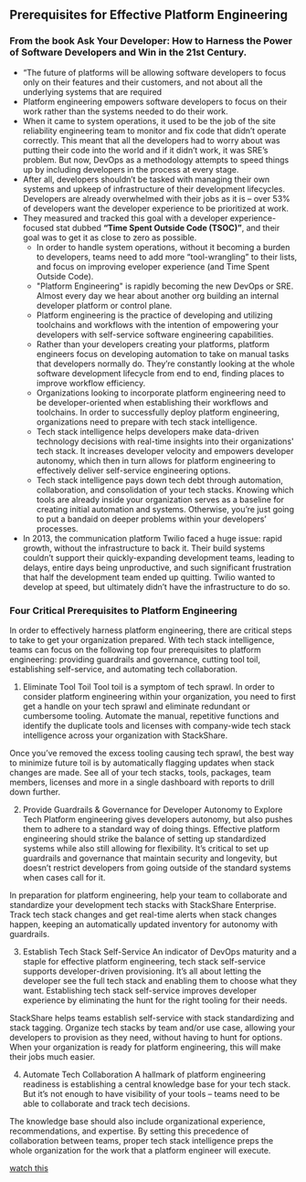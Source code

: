 ## Prerequisites for Effective Platform Engineering

### From the book Ask Your Developer: How to Harness the Power of Software Developers and Win in the 21st Century.

* “The future of platforms will be allowing software developers to focus only on their features and their customers, and not about all the underlying systems that are required
* Platform engineering empowers software developers to focus on their work rather than the systems needed to do their work.
* When it came to system operations, it used to be the job of the site reliability engineering team to monitor and fix code that didn’t operate correctly. This meant that all the developers had to worry about was putting their code into the world and if it didn’t work, it was SRE’s problem. But now, DevOps as a methodology attempts to speed things up by including developers in the process at every stage.
* After all, developers shouldn’t be tasked with managing their own systems and upkeep of infrastructure of their development lifecycles. Developers are already overwhelmed with their jobs as it is – over 53% of developers want the developer experience to be prioritized at work.
* They measured and tracked this goal with a developer experience-focused stat dubbed **“Time Spent Outside Code (TSOC)”**, and their goal was to get it as close to zero
as possible.
  * In order to handle system operations, without it becoming a burden to developers, teams need to add more “tool-wrangling” to their lists, and focus on improving eveloper experience (and Time Spent Outside Code).
  * "Platform Engineering" is rapidly becoming the new DevOps or SRE. Almost every day we hear about another org building an internal developer platform or control plane.
  * Platform engineering is the practice of developing and utilizing toolchains and workflows with the intention of empowering your developers with self-service software engineering capabilities.
  * Rather than your developers creating your platforms, platform engineers focus on developing automation to take on manual tasks that developers normally do. They’re constantly looking at the whole software development lifecycle from end to end, finding places to improve workflow efficiency.
  * Organizations looking to incorporate platform engineering need to be developer-oriented when establishing their workflows and toolchains. In order to successfully deploy platform engineering, organizations need to prepare with tech stack intelligence.
  * Tech stack intelligence helps developers make data-driven technology decisions with real-time insights into their organizations' tech stack. It increases developer velocity and empowers developer autonomy, which then in turn allows for platform engineering to effectively deliver self-service engineering options.
  * Tech stack intelligence pays down tech debt through automation, collaboration, and consolidation of your tech stacks. Knowing which tools are already inside your organization serves as a baseline for creating initial automation and systems. Otherwise, you’re just going to put a bandaid on deeper problems within your developers’ processes.
* In 2013, the communication platform Twilio faced a huge issue: rapid growth, without the infrastructure to back it. Their build systems couldn’t support their quickly-expanding development teams, leading to delays, entire days being unproductive, and such significant frustration that half the development team ended up quitting. Twilio wanted to develop at speed, but ultimately didn’t have the infrastructure to do so.


### Four Critical Prerequisites to Platform Engineering
In order to effectively harness platform engineering, there are critical steps to take to get your organization prepared. With tech stack intelligence, teams can focus on the following top four prerequisites to platform engineering: providing guardrails and governance, cutting tool toil, establishing self-service, and automating tech collaboration.

1. Eliminate Tool Toil
Tool toil is a symptom of tech sprawl. In order to consider platform engineering within your organization, you need to first get a handle on your tech sprawl and eliminate redundant or cumbersome tooling. Automate the manual, repetitive functions and identify the duplicate tools and licenses with company-wide tech stack intelligence across your organization with StackShare.

Once you’ve removed the excess tooling causing tech sprawl, the best way to minimize future toil is by automatically flagging updates when stack changes are made. See all of your tech stacks, tools, packages, team members, licenses and more in a single dashboard with reports to drill down further.

2. Provide Guardrails & Governance for Developer Autonomy to Explore Tech
Platform engineering gives developers autonomy, but also pushes them to adhere to a standard way of doing things. Effective platform engineering should strike the balance of setting up standardized systems while also still allowing for flexibility. It’s critical to set up guardrails and governance that maintain security and longevity, but doesn’t restrict developers from going outside of the standard systems when cases call for it.

In preparation for platform engineering, help your team to collaborate and standardize your development tech stacks with StackShare Enterprise. Track tech stack changes and get real-time alerts when stack changes happen, keeping an automatically updated inventory for autonomy with guardrails.

3. Establish Tech Stack Self-Service
An indicator of DevOps maturity and a staple for effective platform engineering, tech stack self-service supports developer-driven provisioning. It’s all about letting the developer see the full tech stack and enabling them to choose what they want. Establishing tech stack self-service improves developer experience by eliminating the hunt for the right tooling for their needs.

StackShare helps teams establish self-service with stack standardizing and stack tagging. Organize tech stacks by team and/or use case, allowing your developers to provision as they need, without having to hunt for options. When your organization is ready for platform engineering, this will make their jobs much easier.

4. Automate Tech Collaboration
A hallmark of platform engineering readiness is establishing a central knowledge base for your tech stack. But it’s not enough to have visibility of your tools – teams need to be able to collaborate and track tech decisions.

The knowledge base should also include organizational experience, recommendations, and expertise. By setting this precedence of collaboration between teams, proper tech stack intelligence preps the whole organization for the work that a platform engineer will execute.

[watch this](https://youtu.be/WCyiUWIB1wU)

